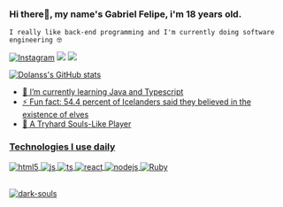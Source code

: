 ### Hi there👋, my name's Gabriel Felipe, i'm 18 years old. 
    I really like back-end programming and I'm currently doing software engineering 🤓
[![Instagram](https://img.shields.io/badge/Instagram-E4405F?style=for-the-badge&logo=instagram&logoColor=white)](https://instagram.com/gabrielf.fso)
<a href="https://www.linkedin.com/in/gabriel-felipe-silva-de-oliveira-785109225/" target="_blank"><img src="https://img.shields.io/badge/-LinkedIn-%230077B5?style=for-the-badge&logo=linkedin&logoColor=white" target="_blank"></a>
 <a href="https://steamcommunity.com/id/dolbery/" target="_blank">
    <img src="https://img.shields.io/badge/Steam-000000?style=for-the-badge&logo=steam&logoColor=white" target="_blank">
  
</div>

![Dolanss's GitHub stats](https://github-readme-stats.vercel.app/api?username=Dolanss&show_icons=true&theme=radical)

- 🌱 I’m currently learning Java and Typescript
- ⚡ Fun fact: 54.4 percent of Icelanders said they believed in the existence of elves
- 🖤 A Tryhard Souls-Like Player

### Technologies I use daily

<div style="display: inline_block">
  <img align="center" alt="html5" src="https://img.shields.io/badge/HTML5-E34F26?style=for-the-badge&logo=html5&logoColor=white" />
  <img align="center" alt="js" src="https://img.shields.io/badge/JavaScript-F7DF1E?style=for-the-badge&logo=javascript&logoColor=black" />
  <img align="center" alt="ts" src="https://img.shields.io/badge/PHP-777BB4?style=for-the-badge&logo=php&logoColor=white" />
  <img align="center" alt="react" src="https://img.shields.io/badge/React-20232A?style=for-the-badge&logo=react&logoColor=61DAFB" />
  <img align="center" alt="nodejs" src="https://img.shields.io/badge/Node.js-43853D?style=for-the-badge&logo=node.js&logoColor=white" />
  <img align="center" alt="Ruby" src="https://img.shields.io/badge/Ruby-CC342D?style=for-the-badge&logo=ruby&logoColor=white" />
</div><br/>

![dark-souls](https://user-images.githubusercontent.com/107888818/217057071-17ab712e-94df-4ea6-9d99-6dce5d33e4ca.gif)
